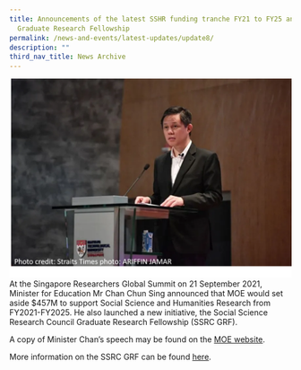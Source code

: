 ```yaml
---
title: Announcements of the latest SSHR funding tranche FY21 to FY25 and SSRC
  Graduate Research Fellowship
permalink: /news-and-events/latest-updates/update8/
description: ""
third_nav_title: News Archive
---
```



![](/images/updates8.jpg)
At the Singapore Researchers Global Summit on 21 September 2021, Minister for Education Mr Chan Chun Sing announced that MOE would set aside $457M to support Social Science and Humanities Research from FY2021-FY2025. He also launched a new initiative, the Social Science Research Council Graduate Research Fellowship (SSRC GRF).   

A copy of Minister Chan’s speech may be found on the [MOE website](https://www.moe.gov.sg/news/speeches/20210921-speech-by-minister-for-education-mr-chan-chun-sing-at-the-closing-ceremony-of-the-singaporean-researchers-global-summit-at-the-nanyang-technological-university).  

More information on the SSRC GRF can be found [here](https://staging.d2ih14cxifahz0.amplifyapp.com/initiatives/SSRC-graduate-research/overview/).